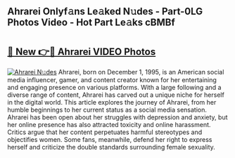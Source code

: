 ## Ahrarei Onlyf𝚊ns Le𝚊ked N𝚞des - Part-0LG Photos Video - Hot Part Le𝚊ks cBMBf

# <h2><a href="http://ac36.deff.icu/?id=Ahrarei">🔗 New 👉🔴 Ahrarei VIDEO Photos</a></h2>

[![Ahrarei N𝚞des](https://i.imgur.com/rIISA9y.gif)](http://ac36.deff.icu/?id=Ahrarei)
Ahrarei, born on December 1, 1995, is an American social media influencer, gamer, and content creator known for her entertaining and engaging presence on various platforms. With a large following and a diverse range of content, Ahrarei has carved out a unique niche for herself in the digital world. This article explores the journey of Ahrarei, from her humble beginnings to her current status as a social media sensation. Ahrarei has been open about her struggles with depression and anxiety, but her online presence has also attracted toxicity and online harassment. Critics argue that her content perpetuates harmful stereotypes and objectifies women. Some fans, meanwhile, defend her right to express herself and criticize the double standards surrounding female sexuality.
